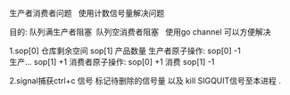 生产者消费者问题   使用计数信号量解决问题   

目的: 队列满生产者阻塞  队列空消费者阻塞   
使用go channel 可以方便解决   

1.sop[0] 仓库剩余空间  sop[1] 产品数量
生产者原子操作:
  sop[0] -1         
  生产...
  sop[1] +1
消费者原子操作:
   sop[0] +1
   消费
   sop[1] -1
   
2.signal捕获ctrl+c 信号
标记待删除的信号量 以及 kill SIGQUIT信号至本进程 .  

